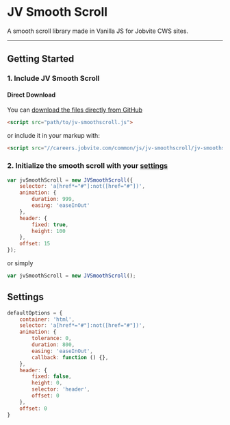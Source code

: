 # JV Smooth Scroll
A smooth scroll library made in Vanilla JS for Jobvite CWS sites.

---

## Getting Started

### 1. Include JV Smooth Scroll

#### Direct Download
You can [download the files directly from GitHub](https://github.com/jobvite-github/jv-smooth-scroll/archive/master.zip)
```html
<script src="path/to/jv-smoothscroll.js">
```
or include it in your markup with:
```html
<script src="//careers.jobvite.com/common/js/jv-smoothscroll/jv-smoothscroll.js">
```

### 2. Initialize the smooth scroll with your [settings](#settings)
```js
var jvSmoothScroll = new JVSmoothScroll({
	selector: 'a[href*="#"]:not([href="#"])',
	animation: {
		duration: 999,
		easing: 'easeInOut'
	},
	header: {
		fixed: true,
		height: 100
	},
	offset: 15
});
```
or simply
```js
var jvSmoothScroll = new JVSmoothScroll();
```

## Settings
```js
defaultOptions = {
	container: 'html',
	selector: 'a[href*="#"]:not([href="#"])',
	animation: {
		tolerance: 0,
		duration: 800,
		easing: 'easeInOut',
		callback: function () {},
	},
	header: {
		fixed: false,
		height: 0,
		selector: 'header',
		offset: 0
	},
	offset: 0
}
```